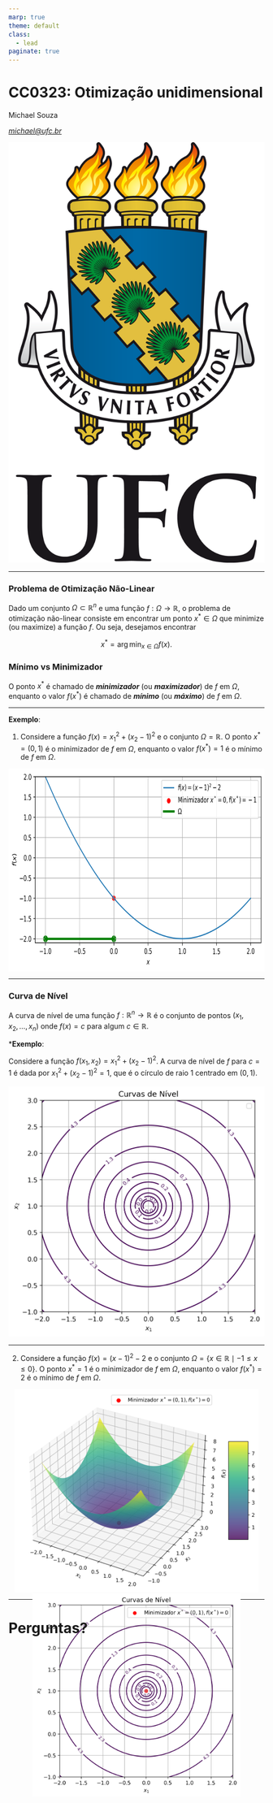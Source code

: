 ```yaml
---
marp: true
theme: default
class:
  - lead
paginate: true
---
```


# CC0323: Otimização unidimensional
Michael Souza

*michael@ufc.br*

![bg right:25% height:200](figures/ufc_logo.png)

---

### Problema de Otimização Não-Linear

Dado um conjunto $\Omega \subset \mathbb{R}^n$ e uma função $f: \Omega \to \mathbb{R}$, o problema de otimização não-linear consiste em encontrar um ponto $x^* \in \Omega$ que minimize (ou maximize) a função $f$. Ou seja, desejamos encontrar

$$x^* = \arg\min_{x \in \Omega} f(x).$$

### Mínimo vs Minimizador

O ponto $x^*$ é chamado de ***minimizador*** (ou ***maximizador***) de $f$ em $\Omega$, enquanto o valor $f(x^*)$ é chamado de ***mínimo*** (ou ***máximo***) de $f$ em $\Omega$.

---

**Exemplo**:

1. Considere a função $f(x) = x_1^2 + (x_2-1)^2$ e o conjunto $\Omega = \mathbb{R}$. O ponto $x^* = (0, 1)$ é o minimizador de $f$ em $\Omega$, enquanto o valor $f(x^*) = 1$ é o mínimo de $f$ em $\Omega$.

<div style="text-align:center; height: 400px;">
  <img src="CC0323_02/example1.png" style="height: 100%;">
</div>

---

### Curva de Nível

A curva de nível de uma função $f:\mathbb{R}^n \to \mathbb{R}$ é o conjunto de pontos $(x_1, x_2, \ldots, x_n)$ onde $f(x) = c$ para algum $c \in \mathbb{R}$.

***Exemplo**:

Considere a função $f(x_1, x_2) = x_1^2 + (x_2-1)^2$. A curva de nível de $f$ para $c = 1$ é dada por $x_1^2 + (x_2-1)^2 = 1$, que é o círculo de raio 1 centrado em $(0, 1)$.

![bg right:40% width:100%](CC0323_02/level_curve.png)

---

2. Considere a função $f(x) = (x-1)^2 - 2$ e o conjunto $\Omega = \{x \in \mathbb{R} \mid -1 \leq x \leq 0\}$. O ponto $x^* = 1$ é o minimizador de $f$ em $\Omega$, enquanto o valor $f(x^*) = 2$ é o mínimo de $f$ em $\Omega$.

<div style="text-align:center; height: 400px;">
  <img src="CC0323_02/example2_3d.png" style="height: 100%;">
  <img src="CC0323_02/example2_curve.png" style="height: 100%;">
</div>

---

<style scoped>
  section {
    background-color: orange;
  }
</style>

# Perguntas?
